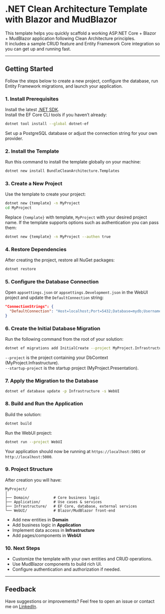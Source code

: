 # .NET Clean Architecture Template with Blazor and MudBlazor

This template helps you quickly scaffold a working ASP.NET Core + Blazor + MudBlazor application following Clean Architecture principles.  
It includes a sample CRUD feature and Entity Framework Core integration so you can get up and running fast.

---

## Getting Started

Follow the steps below to create a new project, configure the database, run Entity Framework migrations, and launch your application.

### 1. Install Prerequisites

Install the latest [.NET SDK](https://dotnet.microsoft.com/download).  
Install the EF Core CLI tools if you haven’t already:

```bash
dotnet tool install --global dotnet-ef
```

Set up a PostgreSQL database or adjust the connection string for your own provider.

### 2. Install the Template

Run this command to install the template globally on your machine:

```bash
dotnet new install BundleCleanArchitecture.Templates
```

### 3. Create a New Project

Use the template to create your project:

```bash
dotnet new {template} -n MyProject
cd MyProject
```

Replace `{template}` with template, `MyProject` with your desired project name.
If the template supports options such as authentication you can pass them:

```bash
dotnet new {template} -n MyProject --authen true
```

### 4. Restore Dependencies

After creating the project, restore all NuGet packages:

```bash
dotnet restore
```

### 5. Configure the Database Connection

Open `appsettings.json` or `appsettings.Development.json` in the WebUI project and update the `DefaultConnection` string:

```json
"ConnectionStrings": {
  "DefaultConnection": "Host=localhost;Port=5432;Database=mydb;Username=myuser;Password=mypassword"
}
```

### 6. Create the Initial Database Migration

Run the following command from the root of your solution:

```bash
dotnet ef migrations add InitialCreate --project MyProject.Infrastructure --startup-project MyProject.Presentation
```

`--project` is the project containing your DbContext (MyProject.Infrastructure).  
`--startup-project` is the startup project (MyProject.Presentation).

### 7. Apply the Migration to the Database

```bash
dotnet ef database update -p Infrastructure -s WebUI
```

### 8. Build and Run the Application

Build the solution:

```bash
dotnet build
```

Run the WebUI project:

```bash
dotnet run --project WebUI
```

Your application should now be running at `https://localhost:5001` or `http://localhost:5000`.

### 9. Project Structure

After creation you will have:

```
MyProject/
│
├── Domain/           # Core business logic
├── Application/      # Use cases & services
├── Infrastructure/   # EF Core, database, external services
└── WebUI/            # Blazor/MudBlazor front-end
```

- Add new entities in **Domain**
- Add business logic in **Application**
- Implement data access in **Infrastructure**
- Add pages/components in **WebUI**

### 10. Next Steps

- Customize the template with your own entities and CRUD operations.
- Use MudBlazor components to build rich UI.
- Configure authentication and authorization if needed.

---

## Feedback

Have suggestions or improvements? Feel free to open an issue or contact me on [LinkedIn](https://www.linkedin.com/in/le-anh-quang-93262b300/).

